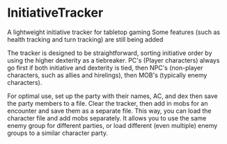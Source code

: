 # InitiativeTracker
A lightweight initiative tracker for tabletop gaming
Some features (such as health tracking and turn tracking) are still being added

The tracker is designed to be straightforward, sorting initiative order by using the higher dexterity as a tiebreaker. PC's (Player characters) always go first if both initiative and dexterity is tied, then NPC's (non-player characters, such as allies and hirelings), then MOB's (typically enemy characters).

For optimal use, set up the party with their names, AC, and dex then save the party members to a file. Clear the tracker, then add in mobs for an encounter and save them as a separate file. This way, you can load the character file and add mobs separately. It allows you to use the same enemy group for different parties, or load different (even multiple) enemy groups to a similar character party.
